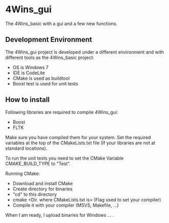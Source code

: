 4Wins_gui
=========

The 4Wins_basic with a gui and a few new functions.

## Development Environment
The 4Wins_gui project is developed under a different environment and with different
tools as the 4Wins_basic project:

* OS is Windows 7
* IDE is CodeLite
* CMake is used as buildtool
* Boost test is used for unit tests

## How to install
Following libraries are required to compile 4Wins_gui:
* Boost
* FLTK

Make sure you have compiled them for your system.
Set the required variables at the top of the CMakeLists.txt file (If your libraries are not at standard locations).

To run the unit tests you need to set the CMake Variable
CMAKE_BUILD_TYPE to "Test".

Running CMake:
* Download and install CMake
* Create directory for binaries
* "cd" to this directory
* cmake <Dir. where CMakeLists.txt is> (Flag used to set your compiler)
* Compile it with your compiler (MSVS, Makefile, ...)

When I am ready, I upload binaries for Windows ... .

